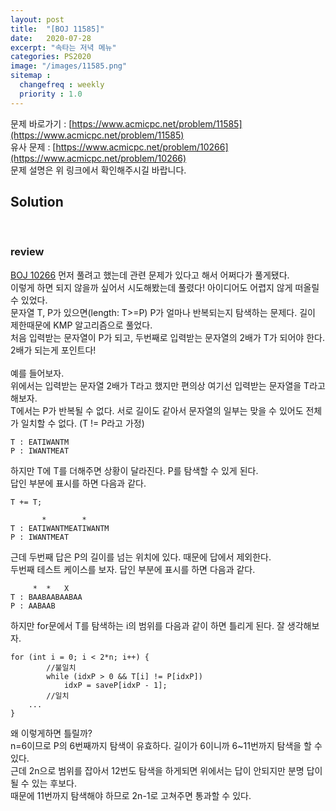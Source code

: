 ```yaml
---
layout: post
title:  "[BOJ 11585]"
date:   2020-07-28
excerpt: "속타는 저녁 메뉴"
categories: PS2020
image: "/images/11585.png"
sitemap :
  changefreq : weekly
  priority : 1.0
---
```

문제 바로가기 : [https://www.acmicpc.net/problem/11585](https://www.acmicpc.net/problem/11585)<br>
유사 문제 : [https://www.acmicpc.net/problem/10266](https://www.acmicpc.net/problem/10266)<br>
문제 설명은 위 링크에서 확인해주시길 바랍니다.<br>

## Solution
<script src="https://gist.github.com/yooniversal/8e3d1ac3b1a5233e159535bb7b7a9f53.js"></script>
<br>

### review
[BOJ 10266](https://www.acmicpc.net/problem/10266) 먼저 풀려고 했는데 관련 문제가 있다고 해서 어쩌다가 풀게됐다.<br>
이렇게 하면 되지 않을까 싶어서 시도해봤는데 풀렸다! 아이디어도 어렵지 않게 떠올릴 수 있었다.<br>
문자열 T, P가 있으면(length: T>=P) P가 얼마나 반복되는지 탐색하는 문제다. 길이 제한때문에 KMP 알고리즘으로 풀었다.<br>
처음 입력받는 문자열이 P가 되고, 두번째로 입력받는 문자열의 2배가 T가 되어야 한다. 2배가 되는게 포인트다!<br>
<br>
예를 들어보자.<br>
위에서는 입력받는 문자열 2배가 T라고 했지만 편의상 여기선 입력받는 문자열을 T라고 해보자.<br>
T에서는 P가 반복될 수 없다. 서로 길이도 같아서 문자열의 일부는 맞을 수 있어도 전체가 일치할 수 없다. (T != P라고 가정)<br>
```
T : EATIWANTM
P : IWANTMEAT
```
하지만 T에 T를 더해주면 상황이 달라진다. P를 탐색할 수 있게 된다.<br>
답인 부분에 표시를 하면 다음과 같다.<br>
```
T += T;

       *        *
T : EATIWANTMEATIWANTM
P : IWANTMEAT
```
근데 두번째 답은 P의 길이를 넘는 위치에 있다. 때문에 답에서 제외한다.<br>
두번째 테스트 케이스를 보자. 답인 부분에 표시를 하면 다음과 같다.<br>
```
     *  *   X
T : BAABAABAABAA
P : AABAAB
```
하지만 for문에서 T를 탐색하는 i의 범위를 다음과 같이 하면 틀리게 된다. 잘 생각해보자.<br>
```
for (int i = 0; i < 2*n; i++) {
		//불일치
		while (idxP > 0 && T[i] != P[idxP])
			idxP = saveP[idxP - 1];
		//일치
    ...
}
```
왜 이렇게하면 틀릴까?<br>
n=6이므로 P의 6번째까지 탐색이 유효하다. 길이가 6이니까 6~11번까지 탐색을 할 수 있다.<br>
근데 2n으로 범위를 잡아서 12번도 탐색을 하게되면 위에서는 답이 안되지만 분명 답이 될 수 있는 후보다.<br>
때문에 11번까지 탐색해야 하므로 2n-1로 고쳐주면 통과할 수 있다.<br>

<script src="https://utteranc.es/client.js"
        repo="yooniversal/blog-comments"
        issue-term="pathname"
        theme="github-light"
        crossorigin="anonymous"
        async>
</script>

